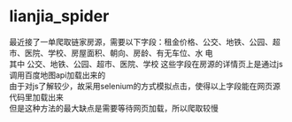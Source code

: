# lianjia_spider

最近接了一单爬取链家房源，需要以下字段：租金价格、公交、地铁、公园、超市、医院、学校、房屋面积、朝向、房龄、有无车位、水 电  
其中 公交、地铁、公园、超市、医院、学校 这些字段在房源的详情页上是通过js调用百度地图api加载出来的  
由于对js了解较少，故采用selenium的方式模拟点击，使得以上字段能在网页源代码里加载出来  
但是这种方法的最大缺点是需要等待网页加载，所以爬取较慢  
